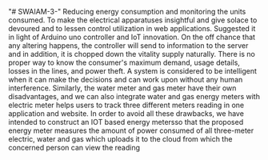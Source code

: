 "# SWAIAM-3-" 
Reducing energy consumption and monitoring the units consumed. To make the 
electrical apparatuses insightful and give solace to devoured and to lessen control 
utilization in web applications. Suggested it in light of Arduino uno controller and IoT
innovation. On the off chance that any altering happens, the controller will send to 
information to the server and in addition, it is chopped down the vitality supply naturally.
There is no proper way to know the consumer's maximum demand, usage details, losses
in the lines, and power theft. A system is considered to be intelligent when it can make 
the decisions and can work upon without any human interference.
Similarly, the water meter and gas meter have their own disadvantages, and we can
also integrate water and gas energy meters with electric meter helps users to track three
different meters reading in one application and website.
In order to avoid all these drawbacks, we have intended to construct an IOT based
energy metersso that the proposed energy meter measures the amount of power consumed
of all three-meter electric, water and gas which uploads it to the cloud from which the
concerned person can view the reading
